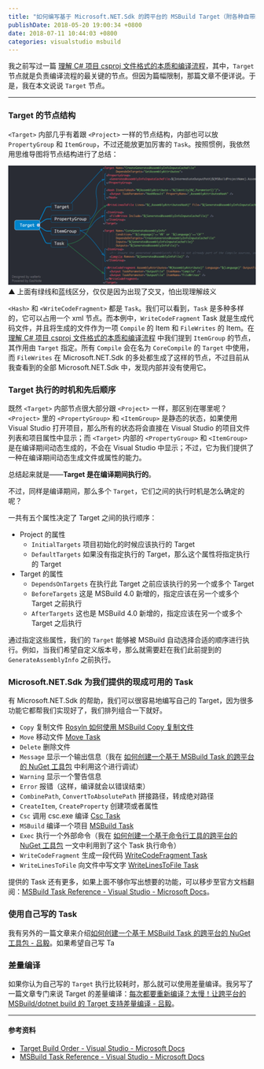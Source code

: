 ```yaml
---
title: "如何编写基于 Microsoft.NET.Sdk 的跨平台的 MSBuild Target（附各种自带的 Task）"
publishDate: 2018-05-20 19:00:34 +0800
date: 2018-07-11 10:44:03 +0800
categories: visualstudio msbuild
---
```


我之前写过一篇 [理解 C# 项目 csproj 文件格式的本质和编译流程](/post/understand-the-csproj.html)，其中，`Target` 节点就是负责编译流程的最关键的节点。但因为篇幅限制，那篇文章不便详说。于是，我在本文说说 `Target` 节点。

---

<div id="toc"></div>

### Target 的节点结构

`<Target>` 内部几乎有着跟 `<Project>` 一样的节点结构，内部也可以放 `PropertyGroup` 和 `ItemGroup`，不过还能放更加厉害的 `Task`。按照惯例，我依然用思维导图将节点结构进行了总结：

![Target 的节点结构](/static/posts/2018-05-20-16-34-13.png)  
▲ 上面有绿线和蓝线区分，仅仅是因为出现了交叉，怕出现理解歧义

`<Hash>` 和 `<WriteCodeFragment>` 都是 `Task`。我们可以看到，`Task` 是多种多样的，它可以占用一个 xml 节点。而本例中，`WriteCodeFragment` Task 就是生成代码文件，并且将生成的文件作为一项 `Compile` 的 Item 和 `FileWrites` 的 Item。在 [理解 C# 项目 csproj 文件格式的本质和编译流程](/post/understand-the-csproj.html) 中我们提到 `ItemGroup` 的节点，其作用由 `Target` 指定。所有 `Compile` 会在名为 `CoreCompile` 的 `Target` 中使用，而 `FileWrites` 在 Microsoft.NET.Sdk 的多处都生成了这样的节点，不过目前从我查看到的全部 Microsoft.NET.Sdk 中，发现内部并没有使用它。

### Target 执行的时机和先后顺序

既然 `<Target>` 内部节点很大部分跟 `<Project>` 一样，那区别在哪里呢？`<Project>` 里的 `<PropertyGroup>` 和 `<ItemGroup>` 是静态的状态，如果使用 Visual Studio 打开项目，那么所有的状态将会直接在 Visual Studio 的项目文件列表和项目属性中显示；而 `<Target>` 内部的 `<PropertyGroup>` 和 `<ItemGroup>` 是在编译期间动态生成的，不会在 Visual Studio 中显示；不过，它为我们提供了一种在编译期间动态生成文件或属性的能力。

总结起来就是——**Target 是在编译期间执行的**。

不过，同样是编译期间，那么多个 `Target`，它们之间的执行时机是怎么确定的呢？

一共有五个属性决定了 Target 之间的执行顺序：

* Project 的属性
    - `InitialTargets` 项目初始化的时候应该执行的 Target
    - `DefaultTargets` 如果没有指定执行的 Target，那么这个属性将指定执行的 Target
* Target 的属性
    - `DependsOnTargets` 在执行此 Target 之前应该执行的另一个或多个 Target
    - `BeforeTargets` 这是 MSBuild 4.0 新增的，指定应该在另一个或多个 Target 之前执行
    - `AfterTargets` 这也是 MSBuild 4.0 新增的，指定应该在另一个或多个 Target 之后执行

通过指定这些属性，我们的 `Target` 能够被 MSBuild 自动选择合适的顺序进行执行。例如，当我们希望自定义版本号，那么就需要赶在我们此前提到的 `GenerateAssemblyInfo` 之前执行。

### Microsoft.NET.Sdk 为我们提供的现成可用的 Task

有 Microsoft.NET.Sdk 的帮助，我们可以很容易地编写自己的 Target，因为很多功能它都帮我们实现好了，我们排列组合一下就好。

- `Copy` 复制文件 [Rosyln 如何使用 MSBuild Copy 复制文件](https://lindexi.oschina.io/lindexi/post/Rosyln-%E5%A6%82%E4%BD%95%E4%BD%BF%E7%94%A8-MSBuild-Copy-%E5%A4%8D%E5%88%B6%E6%96%87%E4%BB%B6.html)
- `Move` 移动文件 [Move Task](https://docs.microsoft.com/en-us/visualstudio/msbuild/move-task)
- `Delete` 删除文件
- `Message` 显示一个输出信息（我在 [如何创建一个基于 MSBuild Task 的跨平台的 NuGet 工具包](/post/create-a-cross-platform-msbuild-task-based-nuget-tool.html) 中利用这个进行调试）
- `Warning` 显示一个警告信息
- `Error` 报错（这样，编译就会以错误结束）
- `CombinePath`, `ConvertToAbsolutePath` 拼接路径，转成绝对路径
- `CreateItem`, `CreateProperty` 创建项或者属性
- `Csc` 调用 csc.exe 编译 [Csc Task](https://docs.microsoft.com/en-us/visualstudio/msbuild/csc-task)
- `MSBuild` 编译一个项目 [MSBuild Task](https://docs.microsoft.com/en-us/visualstudio/msbuild/msbuild-task)
- `Exec` 执行一个外部命令（我在 [如何创建一个基于命令行工具的跨平台的 NuGet 工具包](/post/create-a-cross-platform-command-based-nuget-tool.html) 一文中利用到了这个 Task 执行命令）
- `WriteCodeFragment` 生成一段代码 [WriteCodeFragment Task](https://docs.microsoft.com/en-us/visualstudio/msbuild/writecodefragment-task)
- `WriteLinesToFile` 向文件中写文字 [WriteLinesToFile Task](https://docs.microsoft.com/en-us/visualstudio/msbuild/writelinestofile-task)

提供的 Task 还有更多，如果上面不够你写出想要的功能，可以移步至官方文档翻阅：[MSBuild Task Reference - Visual Studio - Microsoft Docs](https://docs.microsoft.com/en-us/visualstudio/msbuild/msbuild-task-reference)。

### 使用自己写的 Task

我有另外的一篇文章来介绍[如何创建一个基于 MSBuild Task 的跨平台的 NuGet 工具包 - 吕毅](/post/create-a-cross-platform-msbuild-task-based-nuget-tool.html)。如果希望自己写 Ta

### 差量编译

如果你认为自己写的 `Target` 执行比较耗时，那么就可以使用差量编译。我另写了一篇文章专门来说 Target 的差量编译：[每次都要重新编译？太慢！让跨平台的 MSBuild/dotnet build 的 Target 支持差量编译 - 吕毅](/post/msbuild-incremental-build.html)。

---

#### 参考资料

- [Target Build Order - Visual Studio - Microsoft Docs](https://docs.microsoft.com/en-us/visualstudio/msbuild/target-build-order)
- [MSBuild Task Reference - Visual Studio - Microsoft Docs](https://docs.microsoft.com/en-us/visualstudio/msbuild/msbuild-task-reference)
